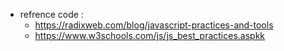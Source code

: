 - refrence code :
  - https://radixweb.com/blog/javascript-practices-and-tools
  - https://www.w3schools.com/js/js_best_practices.aspkk
